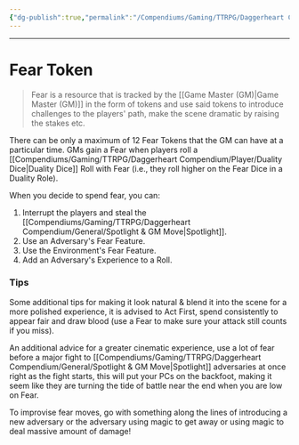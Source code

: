 ```yaml
---
{"dg-publish":true,"permalink":"/Compendiums/Gaming/TTRPG/Daggerheart Compendium/General/Fear Token/"}
---
```



---
# Fear Token
> Fear is a resource that is tracked by the [[Game Master (GM)\|Game Master (GM)]] in the form of tokens and use said tokens to introduce challenges to the players' path, make the scene dramatic by raising the stakes etc.

There can be only a maximum of 12 Fear Tokens that the GM can have at a particular time. GMs gain a Fear when players roll a [[Compendiums/Gaming/TTRPG/Daggerheart Compendium/Player/Duality Dice\|Duality Dice]] Roll with Fear (i.e., they roll higher on the Fear Dice in a Duality Role).

When you decide to spend fear, you can:
1. Interrupt the players and steal the [[Compendiums/Gaming/TTRPG/Daggerheart Compendium/General/Spotlight & GM Move\|Spotlight]].
2. Use an Adversary's Fear Feature.
3. Use the Environment's Fear Feature.
4. Add an Adversary's Experience to a Roll.

### Tips
Some additional tips for making it look natural & blend it into the scene for a more polished experience, it is advised to Act First, spend consistently to appear fair and draw blood (use a Fear to make sure your attack still counts if you miss).

An additional advice for a greater cinematic experience, use a lot of fear before a major fight to [[Compendiums/Gaming/TTRPG/Daggerheart Compendium/General/Spotlight & GM Move\|Spotlight]] adversaries at once right as the fight starts, this will put your PCs on the backfoot, making it seem like they are turning the tide of battle near the end when you are low on Fear.

To improvise fear moves, go with something along the lines of introducing a new adversary or the adversary using magic to get away or using magic to deal massive amount of damage!